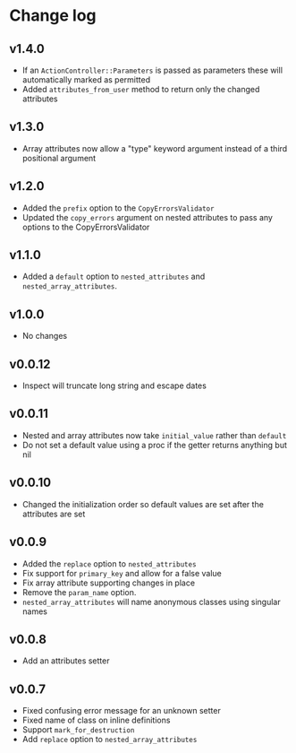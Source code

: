 # Change log

## v1.4.0

- If an `ActionController::Parameters` is passed as parameters these will automatically marked as permitted
- Added `attributes_from_user` method to return only the changed attributes

## v1.3.0

- Array attributes now allow a "type" keyword argument instead of a third positional argument

## v1.2.0

- Added the `prefix` option to the `CopyErrorsValidator`
- Updated the `copy_errors` argument on nested attributes to pass any options to the CopyErrorsValidator

## v1.1.0

- Added a `default` option to `nested_attributes` and `nested_array_attributes`.

## v1.0.0

- No changes

## v0.0.12

- Inspect will truncate long string and escape dates

## v0.0.11

- Nested and array attributes now take `initial_value` rather than `default`
- Do not set a default value using a proc if the getter returns anything but nil

## v0.0.10

- Changed the initialization order so default values are set after the attributes are set

## v0.0.9

- Added the `replace` option to `nested_attributes`
- Fix support for `primary_key` and allow for a false value
- Fix array attribute supporting changes in place
- Remove the `param_name` option.
- `nested_array_attributes` will name anonymous classes using singular names

## v0.0.8

- Add an attributes setter

## v0.0.7

- Fixed confusing error message for an unknown setter
- Fixed name of class on inline definitions
- Support `mark_for_destruction`
- Add `replace` option to `nested_array_attributes`
